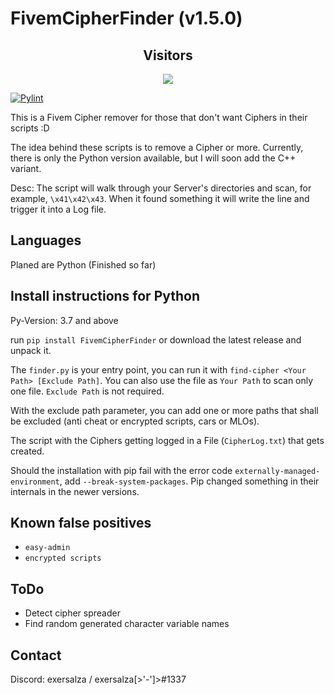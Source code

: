 # FivemCipherFinder (v1.5.0)
<div align="center">
  <h2> Visitors </h2>
<img src="https://profile-counter.glitch.me/FivemCipherFinder/count.svg" />
</div>

[![Pylint](https://github.com/exersalza/FivemCipherFinder/actions/workflows/pylint.yml/badge.svg)](https://github.com/exersalza/FivemCipherFinder/actions/workflows/pylint.yml)

This is a Fivem Cipher remover for those that don't want Ciphers in their scripts :D

The idea behind these scripts is to remove a Cipher or more. Currently, there is only the Python version available, but I will soon add the C++ variant.

Desc:
The script will walk through your Server's directories and scan, for example, `\x41\x42\x43`. When it found something it will write the line and trigger it into a Log file.

## Languages 
Planed are Python (Finished so far)


## Install instructions for Python
Py-Version: 3.7 and above

run `pip install FivemCipherFinder` or download the latest release and unpack it.

The `finder.py` is your entry point, you can run it with `find-cipher <Your Path> [Exclude Path]`. 
You can also use the file as `Your Path` to scan only one file. `Exclude Path` is not required.

With the exclude path parameter, you can add one or more paths that shall be excluded (anti cheat or encrypted scripts, cars or MLOs).

The script with the Ciphers getting logged in a File (`CipherLog.txt`) that gets created.

Should the installation with pip fail with the error code `externally-managed-environment`, add `--break-system-packages`. Pip changed something in their internals in the newer versions.

## Known false positives
- `easy-admin`
- `encrypted scripts`

## ToDo
- Detect cipher spreader
- Find random generated character variable names

## Contact
Discord: exersalza / exersalza[>'-']>#1337
